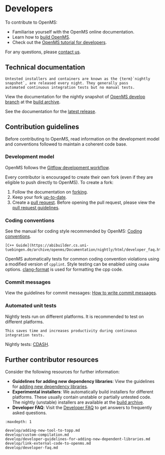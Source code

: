 Developers
==========

To contribute to OpenMS:

- Familiarise yourself with the OpenMS online documentation.
- Learn how to [build OpenMS](/about/installation.rst).
- Check out the [OpenMS tutorial for developers](https://abibuilder.cs.uni-tuebingen.de/archive/openms/Documentation/nightly/html/tutorial.html#tutorial_developing).

For any questions, please [contact us](/about/communication.md).

## Technical documentation

```{note}
Untested installers and containers are known as the {term}`nightly snapshot`, are released every night. They generally pass
automated continuous integration tests but no manual tests.
```

View the documentation for the nightly snapshot of [OpenMS develop branch](https://github.com/OpenMS/OpenMS/tree/develop)
at the [build archive](https://abibuilder.cs.uni-tuebingen.de/archive/openms/Documentation/nightly/html/index.html).

See the documentation for the [latest release](https://abibuilder.cs.uni-tuebingen.de/archive/openms/Documentation/release/latest/html/index.html).

## Contribution guidelines

Before contributing to OpenMS, read information on the development model and conventions followed to maintain a coherent
code base.

### Development model

OpenMS follows the [Gitflow development workflow](http://nvie.com/posts/a-successful-git-branching-model/).

Every contributor is encouraged to create their own fork (even if they are eligible to push directly to OpenMS).
To create a fork:

1. Follow the documentation on [forking](https://help.github.com/articles/fork-a-repo).
2. Keep your fork [up-to-date](https://help.github.com/articles/syncing-a-fork).
3. Create a [pull request](https://help.github.com/articles/using-pull-requests). Before opening the pull request, please
   view the [pull request guidelines](/manual/contribute/pull-request-checklist.md).

### Coding conventions

See the manual for coding style recommended by OpenMS: [Coding conventions](https://abibuilder.cs.uni-tuebingen.de/archive/openms/Documentation/nightly/html/coding_conventions.html).

```{seealso}
[C++ Guide](https://abibuilder.cs.uni-tuebingen.de/archive/openms/Documentation/nightly/html/developer_faq.html).
```

OpenMS automatically tests for common coding convention violations using a modified version of `cpplint`.
Style testing can be enabled using `cmake` options. [clang-format](https://github.com/OpenMS/OpenMS/blob/develop/.clang-format) is used for formatting the cpp code.

### Commit messages

View the guidelines for commit messages: [How to write commit messages](https://github.com/OpenMS/OpenMS/wiki/HowTo---Write-Commit-Messages).

### Automated unit tests

Nightly tests run on different platforms. It is recommended to test on different platforms.

```{tip}
This saves time and increases productivity during continuous integration tests.
```

Nightly tests: [CDASH](https://cdash.seqan.de/index.php?project=OpenMS).

## Further contributor resources

Consider the following resources for further information:

- **Guidelines for adding new dependency libraries**: View the guidelines for [adding new dependency libraries](/manual/develop/developer-guidelines-for-adding-new-dependent-libraries.md).
-  **Experimental installers**: We automatically build installers for different platforms. These usually contain
   unstable or partially untested code.
   The nightly (unstable) installers are available at the [build archive](https://abibuilder.cs.uni-tuebingen.de/archive/openms/OpenMSInstaller/nightly/).
- **Developer FAQ**: Visit the [Developer FAQ](/manual/develop/developer-faq.md) to get answers to frequently asked questions.

```{toctree}
:maxdepth: 1

develop/adding-new-tool-to-topp.md
develop/custom-compilation.md
develop/developer-guidelines-for-adding-new-dependent-libraries.md
develop/link-external-code-to-openms.md
develop/developer-faq.md

```